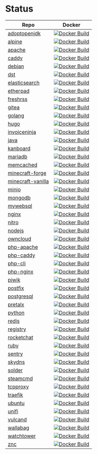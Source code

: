 # Status

| Repo | Docker
| --- | --- |
| [adoptopenjdk](https://github.com/dockhippie/adoptopenjdk) | [![Docker Build](https://github.com/dockhippie/adoptopenjdk/actions/workflows/docker.yml/badge.svg)](https://github.com/dockhippie/adoptopenjdk/actions/workflows/docker.yml) |
| [alpine](https://github.com/dockhippie/alpine) | [![Docker Build](https://github.com/dockhippie/alpine/actions/workflows/docker.yml/badge.svg)](https://github.com/dockhippie/alpine/actions/workflows/docker.yml) |
| [apache](https://github.com/dockhippie/apache) | [![Docker Build](https://github.com/dockhippie/apache/actions/workflows/docker.yml/badge.svg)](https://github.com/dockhippie/apache/actions/workflows/docker.yml) |
| [caddy](https://github.com/dockhippie/caddy) | [![Docker Build](https://github.com/dockhippie/caddy/actions/workflows/docker.yml/badge.svg)](https://github.com/dockhippie/caddy/actions/workflows/docker.yml) |
| [debian](https://github.com/dockhippie/debian) | [![Docker Build](https://github.com/dockhippie/debian/actions/workflows/docker.yml/badge.svg)](https://github.com/dockhippie/debian/actions/workflows/docker.yml) |
| [dst](https://github.com/dockhippie/dst) | [![Docker Build](https://github.com/dockhippie/dst/actions/workflows/docker.yml/badge.svg)](https://github.com/dockhippie/dst/actions/workflows/docker.yml) |
| [elasticsearch](https://github.com/dockhippie/elasticsearch) | [![Docker Build](https://github.com/dockhippie/elasticsearch/actions/workflows/docker.yml/badge.svg)](https://github.com/dockhippie/elasticsearch/actions/workflows/docker.yml) |
| [etherpad](https://github.com/dockhippie/etherpad) | [![Docker Build](https://github.com/dockhippie/etherpad/actions/workflows/docker.yml/badge.svg)](https://github.com/dockhippie/etherpad/actions/workflows/docker.yml) |
| [freshrss](https://github.com/dockhippie/freshrss) | [![Docker Build](https://github.com/dockhippie/freshrss/actions/workflows/docker.yml/badge.svg)](https://github.com/dockhippie/freshrss/actions/workflows/docker.yml) |
| [gitea](https://github.com/dockhippie/gitea) | [![Docker Build](https://github.com/dockhippie/gitea/actions/workflows/docker.yml/badge.svg)](https://github.com/dockhippie/gitea/actions/workflows/docker.yml) |
| [golang](https://github.com/dockhippie/golang) | [![Docker Build](https://github.com/dockhippie/golang/actions/workflows/docker.yml/badge.svg)](https://github.com/dockhippie/golang/actions/workflows/docker.yml) |
| [hugo](https://github.com/dockhippie/hugo) | [![Docker Build](https://github.com/dockhippie/hugo/actions/workflows/docker.yml/badge.svg)](https://github.com/dockhippie/hugo/actions/workflows/docker.yml) |
| [invoiceninja](https://github.com/dockhippie/invoiceninja) | [![Docker Build](https://github.com/dockhippie/invoiceninja/actions/workflows/docker.yml/badge.svg)](https://github.com/dockhippie/invoiceninja/actions/workflows/docker.yml) |
| [java](https://github.com/dockhippie/java) | [![Docker Build](https://github.com/dockhippie/java/actions/workflows/docker.yml/badge.svg)](https://github.com/dockhippie/java/actions/workflows/docker.yml) |
| [kanboard](https://github.com/dockhippie/kanboard) | [![Docker Build](https://github.com/dockhippie/kanboard/actions/workflows/docker.yml/badge.svg)](https://github.com/dockhippie/kanboard/actions/workflows/docker.yml) |
| [mariadb](https://github.com/dockhippie/mariadb) | [![Docker Build](https://github.com/dockhippie/mariadb/actions/workflows/docker.yml/badge.svg)](https://github.com/dockhippie/mariadb/actions/workflows/docker.yml) |
| [memcached](https://github.com/dockhippie/memcached) | [![Docker Build](https://github.com/dockhippie/memcached/actions/workflows/docker.yml/badge.svg)](https://github.com/dockhippie/memcached/actions/workflows/docker.yml) |
| [minecraft-forge](https://github.com/dockhippie/minecraft-forge) | [![Docker Build](https://github.com/dockhippie/minecraft-forge/actions/workflows/docker.yml/badge.svg)](https://github.com/dockhippie/minecraft-forge/actions/workflows/docker.yml) |
| [minecraft-vanilla](https://github.com/dockhippie/minecraft-vanilla) | [![Docker Build](https://github.com/dockhippie/minecraft-vanilla/actions/workflows/docker.yml/badge.svg)](https://github.com/dockhippie/minecraft-vanilla/actions/workflows/docker.yml) |
| [minio](https://github.com/dockhippie/minio) | [![Docker Build](https://github.com/dockhippie/minio/actions/workflows/docker.yml/badge.svg)](https://github.com/dockhippie/minio/actions/workflows/docker.yml) |
| [mongodb](https://github.com/dockhippie/mongodb) | [![Docker Build](https://github.com/dockhippie/mongodb/actions/workflows/docker.yml/badge.svg)](https://github.com/dockhippie/mongodb/actions/workflows/docker.yml) |
| [mywebsql](https://github.com/dockhippie/mywebsql) | [![Docker Build](https://github.com/dockhippie/mywebsql/actions/workflows/docker.yml/badge.svg)](https://github.com/dockhippie/mywebsql/actions/workflows/docker.yml) |
| [nginx](https://github.com/dockhippie/nginx) | [![Docker Build](https://github.com/dockhippie/nginx/actions/workflows/docker.yml/badge.svg)](https://github.com/dockhippie/nginx/actions/workflows/docker.yml) |
| [nitro](https://github.com/dockhippie/nitro) | [![Docker Build](https://github.com/dockhippie/nitro/actions/workflows/docker.yml/badge.svg)](https://github.com/dockhippie/nitro/actions/workflows/docker.yml) |
| [nodejs](https://github.com/dockhippie/nodejs) | [![Docker Build](https://github.com/dockhippie/nodejs/actions/workflows/docker.yml/badge.svg)](https://github.com/dockhippie/nodejs/actions/workflows/docker.yml) |
| [owncloud](https://github.com/dockhippie/owncloud) | [![Docker Build](https://github.com/dockhippie/owncloud/actions/workflows/docker.yml/badge.svg)](https://github.com/dockhippie/owncloud/actions/workflows/docker.yml) |
| [php-apache](https://github.com/dockhippie/php-apache) | [![Docker Build](https://github.com/dockhippie/php-apache/actions/workflows/docker.yml/badge.svg)](https://github.com/dockhippie/php-apache/actions/workflows/docker.yml) |
| [php-caddy](https://github.com/dockhippie/php-caddy) | [![Docker Build](https://github.com/dockhippie/php-caddy/actions/workflows/docker.yml/badge.svg)](https://github.com/dockhippie/php-caddy/actions/workflows/docker.yml) |
| [php-cli](https://github.com/dockhippie/php-cli) | [![Docker Build](https://github.com/dockhippie/php-cli/actions/workflows/docker.yml/badge.svg)](https://github.com/dockhippie/php-cli/actions/workflows/docker.yml) |
| [php-nginx](https://github.com/dockhippie/php-nginx) | [![Docker Build](https://github.com/dockhippie/php-nginx/actions/workflows/docker.yml/badge.svg)](https://github.com/dockhippie/php-nginx/actions/workflows/docker.yml) |
| [piwik](https://github.com/dockhippie/piwik) | [![Docker Build](https://github.com/dockhippie/piwik/actions/workflows/docker.yml/badge.svg)](https://github.com/dockhippie/piwik/actions/workflows/docker.yml) |
| [postfix](https://github.com/dockhippie/postfix) | [![Docker Build](https://github.com/dockhippie/postfix/actions/workflows/docker.yml/badge.svg)](https://github.com/dockhippie/postfix/actions/workflows/docker.yml) |
| [postgresql](https://github.com/dockhippie/postgresql) | [![Docker Build](https://github.com/dockhippie/postgresql/actions/workflows/docker.yml/badge.svg)](https://github.com/dockhippie/postgresql/actions/workflows/docker.yml) |
| [pretalx](https://github.com/dockhippie/pretalx) | [![Docker Build](https://github.com/dockhippie/pretalx/actions/workflows/docker.yml/badge.svg)](https://github.com/dockhippie/pretalx/actions/workflows/docker.yml) |
| [python](https://github.com/dockhippie/python) | [![Docker Build](https://github.com/dockhippie/python/actions/workflows/docker.yml/badge.svg)](https://github.com/dockhippie/python/actions/workflows/docker.yml) |
| [redis](https://github.com/dockhippie/redis) | [![Docker Build](https://github.com/dockhippie/redis/actions/workflows/docker.yml/badge.svg)](https://github.com/dockhippie/redis/actions/workflows/docker.yml) |
| [registry](https://github.com/dockhippie/registry) | [![Docker Build](https://github.com/dockhippie/registry/actions/workflows/docker.yml/badge.svg)](https://github.com/dockhippie/registry/actions/workflows/docker.yml) |
| [rocketchat](https://github.com/dockhippie/rocketchat) | [![Docker Build](https://github.com/dockhippie/rocketchat/actions/workflows/docker.yml/badge.svg)](https://github.com/dockhippie/rocketchat/actions/workflows/docker.yml) |
| [ruby](https://github.com/dockhippie/ruby) | [![Docker Build](https://github.com/dockhippie/ruby/actions/workflows/docker.yml/badge.svg)](https://github.com/dockhippie/ruby/actions/workflows/docker.yml) |
| [sentry](https://github.com/dockhippie/sentry) | [![Docker Build](https://github.com/dockhippie/sentry/actions/workflows/docker.yml/badge.svg)](https://github.com/dockhippie/sentry/actions/workflows/docker.yml) |
| [skydns](https://github.com/dockhippie/skydns) | [![Docker Build](https://github.com/dockhippie/skydns/actions/workflows/docker.yml/badge.svg)](https://github.com/dockhippie/skydns/actions/workflows/docker.yml) |
| [solder](https://github.com/dockhippie/solder) | [![Docker Build](https://github.com/dockhippie/solder/actions/workflows/docker.yml/badge.svg)](https://github.com/dockhippie/solder/actions/workflows/docker.yml) |
| [steamcmd](https://github.com/dockhippie/steamcmd) | [![Docker Build](https://github.com/dockhippie/steamcmd/actions/workflows/docker.yml/badge.svg)](https://github.com/dockhippie/steamcmd/actions/workflows/docker.yml) |
| [tcpproxy](https://github.com/dockhippie/tcpproxy) | [![Docker Build](https://github.com/dockhippie/tcpproxy/actions/workflows/docker.yml/badge.svg)](https://github.com/dockhippie/tcpproxy/actions/workflows/docker.yml) |
| [traefik](https://github.com/dockhippie/traefik) | [![Docker Build](https://github.com/dockhippie/traefik/actions/workflows/docker.yml/badge.svg)](https://github.com/dockhippie/traefik/actions/workflows/docker.yml) |
| [ubuntu](https://github.com/dockhippie/ubuntu) | [![Docker Build](https://github.com/dockhippie/ubuntu/actions/workflows/docker.yml/badge.svg)](https://github.com/dockhippie/ubuntu/actions/workflows/docker.yml) |
| [unifi](https://github.com/dockhippie/unifi) | [![Docker Build](https://github.com/dockhippie/unifi/actions/workflows/docker.yml/badge.svg)](https://github.com/dockhippie/unifi/actions/workflows/docker.yml) |
| [vulcand](https://github.com/dockhippie/vulcand) | [![Docker Build](https://github.com/dockhippie/vulcand/actions/workflows/docker.yml/badge.svg)](https://github.com/dockhippie/vulcand/actions/workflows/docker.yml) |
| [wallabag](https://github.com/dockhippie/wallabag) | [![Docker Build](https://github.com/dockhippie/wallabag/actions/workflows/docker.yml/badge.svg)](https://github.com/dockhippie/wallabag/actions/workflows/docker.yml) |
| [watchtower](https://github.com/dockhippie/watchtower) | [![Docker Build](https://github.com/dockhippie/watchtower/actions/workflows/docker.yml/badge.svg)](https://github.com/dockhippie/watchtower/actions/workflows/docker.yml) |
| [znc](https://github.com/dockhippie/znc) | [![Docker Build](https://github.com/dockhippie/znc/actions/workflows/docker.yml/badge.svg)](https://github.com/dockhippie/znc/actions/workflows/docker.yml) |
